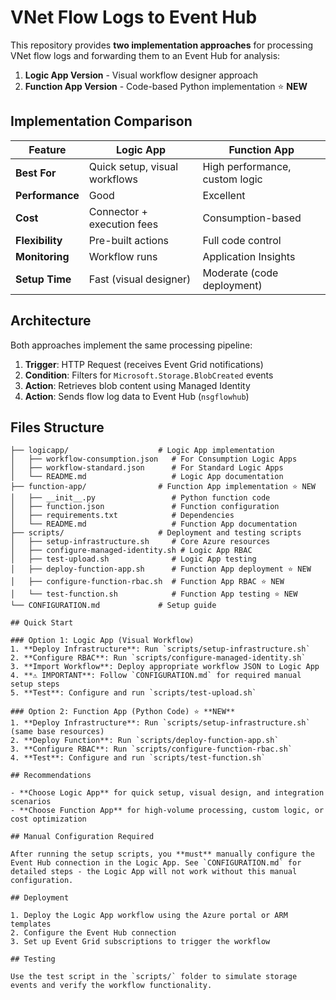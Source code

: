 # VNet Flow Logs to Event Hub

This repository provides **two implementation approaches** for processing VNet flow logs and forwarding them to an Event Hub for analysis:

1. **Logic App Version** - Visual workflow designer approach
2. **Function App Version** - Code-based Python implementation ⭐ **NEW**

## Implementation Comparison

| Feature | Logic App | Function App |
|---------|-----------|--------------|
| **Best For** | Quick setup, visual workflows | High performance, custom logic |
| **Performance** | Good | Excellent |
| **Cost** | Connector + execution fees | Consumption-based |
| **Flexibility** | Pre-built actions | Full code control |
| **Monitoring** | Workflow runs | Application Insights |
| **Setup Time** | Fast (visual designer) | Moderate (code deployment) |

## Architecture

Both approaches implement the same processing pipeline:

1. **Trigger**: HTTP Request (receives Event Grid notifications)
2. **Condition**: Filters for `Microsoft.Storage.BlobCreated` events  
3. **Action**: Retrieves blob content using Managed Identity
4. **Action**: Sends flow log data to Event Hub (`nsgflowhub`)

## Files Structure

```
├── logicapp/                    # Logic App implementation
│   ├── workflow-consumption.json   # For Consumption Logic Apps
│   ├── workflow-standard.json      # For Standard Logic Apps  
│   └── README.md                   # Logic App documentation
├── function-app/                # Function App implementation ⭐ NEW
│   ├── __init__.py                 # Python function code
│   ├── function.json               # Function configuration
│   ├── requirements.txt            # Dependencies
│   └── README.md                   # Function App documentation
├── scripts/                     # Deployment and testing scripts
│   ├── setup-infrastructure.sh     # Core Azure resources
│   ├── configure-managed-identity.sh # Logic App RBAC
│   ├── test-upload.sh              # Logic App testing
│   ├── deploy-function-app.sh      # Function App deployment ⭐ NEW
│   ├── configure-function-rbac.sh  # Function App RBAC ⭐ NEW
│   └── test-function.sh            # Function App testing ⭐ NEW
└── CONFIGURATION.md             # Setup guide

## Quick Start

### Option 1: Logic App (Visual Workflow)
1. **Deploy Infrastructure**: Run `scripts/setup-infrastructure.sh`
2. **Configure RBAC**: Run `scripts/configure-managed-identity.sh`  
3. **Import Workflow**: Deploy appropriate workflow JSON to Logic App
4. **⚠️ IMPORTANT**: Follow `CONFIGURATION.md` for required manual setup steps
5. **Test**: Configure and run `scripts/test-upload.sh`

### Option 2: Function App (Python Code) ⭐ **NEW**
1. **Deploy Infrastructure**: Run `scripts/setup-infrastructure.sh` (same base resources)
2. **Deploy Function**: Run `scripts/deploy-function-app.sh`
3. **Configure RBAC**: Run `scripts/configure-function-rbac.sh`
4. **Test**: Configure and run `scripts/test-function.sh`

## Recommendations

- **Choose Logic App** for quick setup, visual design, and integration scenarios
- **Choose Function App** for high-volume processing, custom logic, or cost optimization

## Manual Configuration Required

After running the setup scripts, you **must** manually configure the Event Hub connection in the Logic App. See `CONFIGURATION.md` for detailed steps - the Logic App will not work without this manual configuration.

## Deployment

1. Deploy the Logic App workflow using the Azure portal or ARM templates
2. Configure the Event Hub connection
3. Set up Event Grid subscriptions to trigger the workflow

## Testing

Use the test script in the `scripts/` folder to simulate storage events and verify the workflow functionality.